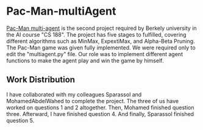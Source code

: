 # Pac-Man-multiAgent
<a href= 'https://inst.eecs.berkeley.edu/~cs188/sp20/project2/#introduction'>Pac-Man multi-agent</a> is the second project required by Berkely university in the AI course "CS 188". The project has five stages to fulfilled, covering different algorithms such as MinMax, ExpextiMax, and Alpha-Beta Pruning. The Pac-Man game was given fully implemented. We were required only to edit the "multiagent.py" file. Our role was to implement different agent functions to make the agent play and win the game by himself.

## Work Distribution
I have collaborated with my colleagues Sparassol and MohamedAbdelWahed to complete the project. The three of us have worked on questions 1 and 2 altogether. Then, Mohamed finished question three. Afterward, I have finished question 4. And finally, Sparassol finished question 5.
